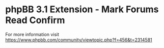 # phpBB 3.1 Extension - Mark Forums Read Confirm

For more information visit https://www.phpbb.com/community/viewtopic.php?f=456&t=2314581
